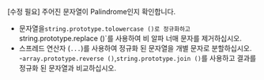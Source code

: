 [수정 필요]
주어진 문자열이 Palindrome인지 확인합니다.

- 문자열을`string.prototype.tolowercase ()로 정규화하고`string.prototype.replace ()`를 사용하여 비 알파 너매 문자를 제거하십시오.
- 스프레드 연산자 (`...`)를 사용하여 정규화 된 문자열을 개별 문자로 분할하십시오.
-`array.prototype.reverse ()`,`string.prototype.join ()`를 사용하고 결과를 정규화 된 문자열과 비교하십시오.